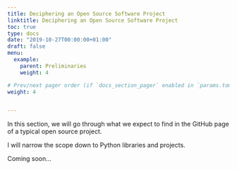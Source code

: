 ```yaml
---
title: Deciphering an Open Source Software Project
linktitle: Deciphering an Open Source Software Project
toc: true
type: docs
date: "2019-10-27T00:00:00+01:00"
draft: false
menu:
  example:
    parent: Preliminaries
    weight: 4

# Prev/next pager order (if `docs_section_pager` enabled in `params.toml`)
weight: 4


---
```


In this section, we will go through what we expect to find in the GitHub page of a typical open source project.

I will narrow the scope down to Python libraries and projects.

Coming soon...